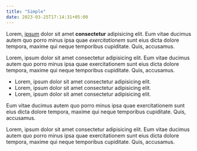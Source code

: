 ```yaml
---
title: "Simple"
date: 2023-03-25T17:14:31+05:00
---
```


Lorem, [ipsum]() dolor sit amet **consectetur** adipisicing elit. Eum vitae ducimus autem quo porro minus ipsa quae *exercitationem* sunt eius dicta dolore tempora, maxime qui neque temporibus cupiditate. Quis, accusamus.

Lorem, ipsum dolor sit amet consectetur adipisicing elit. Eum vitae ducimus autem quo porro minus ipsa quae exercitationem sunt eius dicta dolore tempora, maxime qui neque temporibus cupiditate. Quis, accusamus.

- Lorem, ipsum dolor sit amet consectetur adipisicing elit.
- Lorem, ipsum dolor sit amet consectetur adipisicing elit.
- Lorem, ipsum dolor sit amet consectetur adipisicing elit.

Eum vitae ducimus autem quo porro minus ipsa quae exercitationem sunt eius dicta dolore tempora, maxime qui neque temporibus cupiditate. Quis, accusamus.

Lorem, ipsum dolor sit amet consectetur adipisicing elit. Eum vitae ducimus autem quo porro minus ipsa quae exercitationem sunt eius dicta dolore tempora, maxime qui neque temporibus cupiditate. Quis, accusamus.

